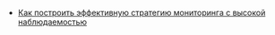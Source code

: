 - [Как построить эффективную стратегию мониторинга с высокой наблюдаемостью](https://habr.com/ru/companies/itsumma/articles/814195/)